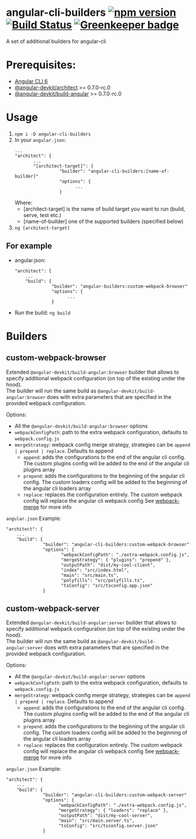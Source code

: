 # angular-cli-builders [![npm version](https://badge.fury.io/js/angular-cli-builders.svg)](https://badge.fury.io/js/angular-cli-builders) [![Build Status](https://travis-ci.org/meltedspark/angular-cli-builders.svg?branch=master)](https://travis-ci.org/meltedspark/angular-cli-builders) [![Greenkeeper badge](https://badges.greenkeeper.io/meltedspark/angular-cli-builders.svg)](https://greenkeeper.io/)
A set of additional builders for angular-cli

# Prerequisites:
 - [Angular CLI 6](https://www.npmjs.com/package/@angular/cli)
 - [@angular-devkit/architect](https://www.npmjs.com/package/@angular-devkit/architect) >= 0.7.0-rc.0
 - [@angular-devkit/build-angular](https://npmjs.com/package/@angular-devkit/build-angular) >= 0.7.0-rc.0

# Usage

 1. ```npm i -D angular-cli-builders```
 2. In your `angular.json`:  
     ```
     ...
     "architect": {
            ...
            "[architect-target]": {
                      "builder": "angular-cli-builders:[name-of-builder]"
                      "options": {
                            ...
                      }
      ```
    Where:
    - [architect-target] is the name of build target you want to run (build, serve, test etc.)
    - [name-of-builder] one of the supported builders (specified below)
 3. `ng [architect-target]`
 
 ## For example
 
  - angular.json:
    ```
    "architect": {
        ...
        "build": {
                  "builder": "angular-builders:custom-webpack-browser"
                  "options": {
                        ...
                  }
    ```
  - Run the build: `ng build`

# Builders

## custom-webpack-browser

Extended `@angular-devkit/build-angular:browser` builder that allows to specify additional webpack configuration (on top of the existing under the hood).   
The builder will run the same build as `@angular-devkit/build-angular:browser` does with extra parameters that are specified in the provided webpack configuration.

Options:
 - All the `@angular-devkit/build-angular:browser` options
 - `webpackConfigPath`: path to the extra webpack configuration, defaults to `webpack.config.js`
 - `mergeStrategy`: webpack config merge strategy, strategies can be `append | prepend | replace`. Defaults to append
      - `append`: adds the configurations to the end of the angular cli config. The custom plugins config will be added to the end of the angular cli plugins array
      - `prepend`: adds the configurations to the beginning of the angular cli config. The custom loaders config will be added to the beginning of the angular cli loaders array
      - `replace`: replaces the configuration entirely. The custom webpack config will replace the angular cli webpack config
      See [webpack-merge](https://github.com/survivejs/webpack-merge) for more info

`angular.json` Example: 
```
"architect": {
    ...
    "build": {
              "builder": "angular-cli-builders:custom-webpack-browser"
              "options": {
                     "webpackConfigPath": "./extra-webpack.config.js",
                     "mergeStrategy": { "plugins": "prepend" },
                     "outputPath": "dist/my-cool-client",
                     "index": "src/index.html",
                     "main": "src/main.ts",
                     "polyfills": "src/polyfills.ts",
                     "tsConfig": "src/tsconfig.app.json"
              }
```

## custom-webpack-server

Extended `@angular-devkit/build-angular:server` builder that allows to specify additional webpack configuration (on top of the existing under the hood).   
The builder will run the same build as `@angular-devkit/build-angular:server` does with extra parameters that are specified in the provided webpack 
configuration.

Options:
 - All the `@angular-devkit/build-angular:server` options
 - `webpackConfigPath`: path to the extra webpack configuration, defaults to `webpack.config.js`
 - `mergeStrategy`: webpack config merge strategy, strategies can be `append | prepend | replace`. Defaults to append
      - `append`: adds the configurations to the end of the angular cli config. The custom plugins config will be added to the end of the angular cli plugins array
      - `prepend`: adds the configurations to the beginning of the angular cli config. The custom loaders config will be added to the beginning of the angular cli loaders array
      - `replace`: replaces the configuration entirely. The custom webpack config will replace the angular cli webpack config
      See [webpack-merge](https://github.com/survivejs/webpack-merge) for more info

`angular.json` Example: 
```
"architect": {
    ...
    "build": {
              "builder": "angular-cli-builders:custom-webpack-server"
              "options": {
                    "webpackConfigPath": "./extra-webpack.config.js",
                    "mergeStrategy": { "loaders": "replace" },
                    "outputPath": "dist/my-cool-server",
                    "main": "src/main.server.ts",
                    "tsConfig": "src/tsconfig.server.json"
              }
```
